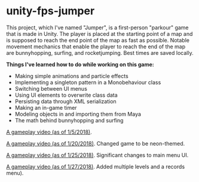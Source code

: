 # unity-fps-jumper
This project, which I've named "Jumper", is a first-person "parkour" game that is made in Unity. The player is placed at the starting point of a map and is supposed to reach the end point of the map as fast as possible. Notable movement mechanics that enable the player to reach the end of the map are bunnyhopping, surfing, and rocketjumping. Best times are saved locally.

**Things I've learned how to do while working on this game:**
- Making simple animations and particle effects
- Implementing a singleton pattern in a Monobehaviour class
- Switching between UI menus
- Using UI elements to overwrite class data
- Persisting data through XML serialization
- Making an in-game timer
- Modeling objects in and importing them from Maya
- The math behind bunnyhopping and surfing


[A gameplay video (as of 1/5/2018)](https://www.youtube.com/watch?v=PNhT1gIw1J8).

[A gameplay video (as of 1/20/2018)](https://www.youtube.com/watch?v=xn2hIoO9lic). Changed game to be neon-themed.

[A gameplay video (as of 1/25/2018)](https://www.youtube.com/watch?v=oYlQfq30Yms). Significant changes to main menu UI.

[A gameplay video (as of 1/27/2018)](https://www.youtube.com/watch?v=mIAIJCFi6vQ). Added multiple levels and a records menu).
